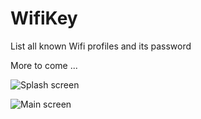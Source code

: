 # WifiKey
List all known Wifi profiles and its password

More to come ... 

![Splash screen](https://image.ibb.co/j5HLSU/Splash.png)

![Main screen](https://image.ibb.co/iLcWZ9/Program.png)
